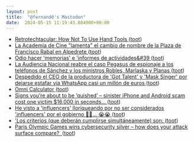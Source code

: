 ```yaml
---
layout: post
title:  "@fernand0's Mastodon"
date:  2024-05-15 11:19:43.084000+00:00
---
```

*  [Retrotechtacular: How Not To Use Hand Tools ](https://hackaday.com/2024/05/06/retrotechtacular-how-not-to-use-hand-tools) ([toot](https://mastodon.social/@fernand0/112444832683288299))
*  [La Academia de Cine "lamenta" el cambio de nombre de la Plaza de Francisco Rabal en Alpedrete ](https://www.telemadrid.es/noticias/madrid/La-Academia-de-Cine-lamenta-el-cambio-de-nombre-de-la-Plaza-de-Francisco-Rabal-en-Alpedrete-0-2667633263--20240507071459.htm) ([toot](https://mastodon.social/@fernand0/112444610060005848))
*  [Odio hacer &#39;memorias&#39; e &#39;informes de actividades&#39 ](https://mastodon.social/@fernand0/112444533506829356) ([toot](https://mastodon.social/@fernand0/112444533506829356))
*  [La Audiencia Nacional reabre el caso Pegasus de espionaje a los teléfonos de Sánchez y los ministros Robles, Marlaska y Planas  ](https://www.20minutos.es/noticia/5238851/0/avance-espionaje-pegasus-audiencia-nacional-reabre-caso-espionaje-con-pegasus-recibir-datos-francia/) ([toot](https://mastodon.social/@fernand0/112444335651430096))
*  [Despedido el CEO de la productora de 'Got Talent' y 'Mask Singer' por dejarse estafar vía WhatsApp casi un millón de euros ](https://www.genbeta.com/actualidad/despedido-ceo-productora-got-talent-mask-singer-dejarse-estafar-via-whatsapp-casi-millon-euro) ([toot](https://mastodon.social/@fernand0/112444174690489290))
*  [Omni Calculator ](https://www.omnicalculator.com) ([toot](https://mastodon.social/@fernand0/112444011977276781))
*  [Signs you’re about to be ‘quished’ – sinister iPhone and Android scam cost one victim $16,000 in seconds... ](https://www.the-sun.com/tech/11029875/signs-quished-sinister-iphone-android-scam-iphone-android) ([toot](https://mastodon.social/@fernand0/112442584576589574))
*  [He visto a &#39;influencers&#39; lloriqueando por no ser considerados &#39;influencers&#39; por el gobierno 🤣🤣... 😭😭 ](https://mastodon.social/@fernand0/112440819437003570) ([toot](https://mastodon.social/@fernand0/112440819437003570))
*  [&#39;Los criterios (que deberán cumplirse simultáneamente) son: ](https://mastodon.social/@fernand0/112440818250200161) ([toot](https://mastodon.social/@fernand0/112440818250200161))
*  [Paris Olympic Games wins cybersecurity silver – how does your attack surface compare?  ](https://outpost24.com/blog/paris-olympic-games-easm-cybersecurity) ([toot](https://mastodon.social/@fernand0/112440610123389169))
